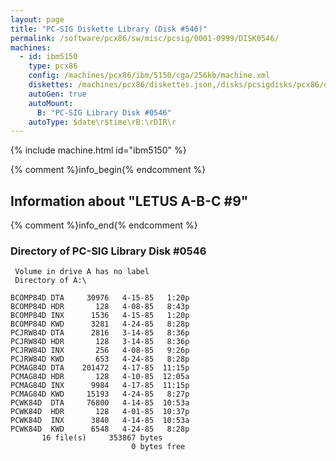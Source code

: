 ```yaml
---
layout: page
title: "PC-SIG Diskette Library (Disk #546)"
permalink: /software/pcx86/sw/misc/pcsig/0001-0999/DISK0546/
machines:
  - id: ibm5150
    type: pcx86
    config: /machines/pcx86/ibm/5150/cga/256kb/machine.xml
    diskettes: /machines/pcx86/diskettes.json,/disks/pcsigdisks/pcx86/diskettes.json
    autoGen: true
    autoMount:
      B: "PC-SIG Library Disk #0546"
    autoType: $date\r$time\rB:\rDIR\r
---
```


{% include machine.html id="ibm5150" %}

{% comment %}info_begin{% endcomment %}

## Information about "LETUS A-B-C #9"

{% comment %}info_end{% endcomment %}


### Directory of PC-SIG Library Disk #0546

     Volume in drive A has no label
     Directory of A:\

    BCOMP84D DTA     30976   4-15-85   1:20p
    BCOMP84D HDR       128   4-08-85   8:43p
    BCOMP84D INX      1536   4-15-85   1:20p
    BCOMP84D KWD      3281   4-24-85   8:28p
    PCJRW84D DTA      2816   3-14-85   8:36p
    PCJRW84D HDR       128   3-14-85   8:36p
    PCJRW84D INX       256   4-08-85   9:26p
    PCJRW84D KWD       653   4-24-85   8:28p
    PCMAG84D DTA    201472   4-17-85  11:15p
    PCMAG84D HDR       128   4-10-85  12:05a
    PCMAG84D INX      9984   4-17-85  11:15p
    PCMAG84D KWD     15193   4-24-85   8:27p
    PCWK84D  DTA     76800   4-14-85  10:53a
    PCWK84D  HDR       128   4-01-85  10:37p
    PCWK84D  INX      3840   4-14-85  10:53a
    PCWK84D  KWD      6548   4-24-85   8:28p
           16 file(s)     353867 bytes
                               0 bytes free
